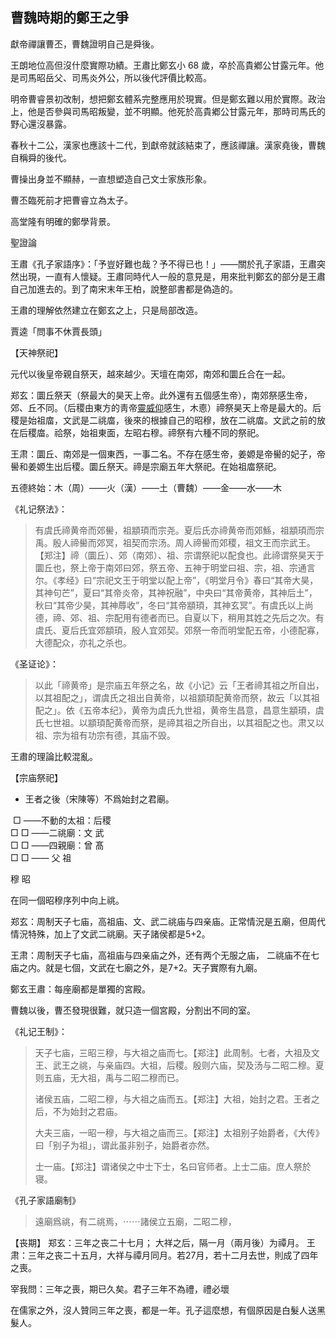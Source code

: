## 曹魏時期的鄭王之爭

獻帝禪讓曹丕，曹魏證明自己是舜後。

王朗地位高但沒什麼實際功績。王肅比鄭玄小 68 歲，卒於高貴鄕公甘露元年。他是司馬昭岳父、司馬炎外公，所以後代評價比較高。

明帝曹睿景初改制，想把鄭玄體系完整應用於現實。但是鄭玄難以用於實際。政治上，他是否參與司馬昭叛變，並不明顯。他死於高貴鄕公甘露元年，那時司馬氏的野心還沒暴露。

春秋十二公，漢家也應該十二代，到獻帝就該結束了，應該禪讓。漢家堯後，曹魏自稱舜的後代。

曹操出身並不顯赫，一直想塑造自己文士家族形象。

曹丕臨死前才把曹睿立為太子。

高堂隆有明確的鄭學背景。

聖證論

王肅《孔子家語序》：「予豈好難也哉？予不得已也！」——關於孔子家語，王肅突然出現，一直有人懷疑。王肅同時代人一般的意見是，用來批判鄭玄的部分是王肅自己加進去的。到了南宋末年王柏，說整部書都是偽造的。

王肅的理解依然建立在鄭玄之上，只是局部改造。

賈逵「問事不休賈長頭」

【天神祭祀】

元代以後皇帝親自祭天，越來越少。天壇在南郊，南郊和圜丘合在一起。

郑玄：圜丘祭天（祭最大的昊天上帝。此外還有五個感生帝），南郊祭感生帝，郊、丘不同。（后稷由東方的靑帝<u>靈威仰</u>感生，木㥁）禘祭昊天上帝是最大的。后稷是始祖庿，文武是二祧庿，後來的根據自己的昭穆，放在二祧庿。文武之前的放在后稷庿。祫祭，始祖東面，左昭右穆。禘祭有六種不同的祭祀。

王肃：圜丘、南郊是一個東西，一事二名。不存在感生帝，姜嫄是帝嚳的妃子，帝嚳和姜嫄生出后稷。圜丘祭天。禘是宗廟五年大祭祀。在始祖庿祭祀。

五德終始：木（周）——火（漢）——土（曹魏）——金——水——木

《礼记祭法》：

> 有虞氏禘黄帝而郊嚳，祖顓頊而宗尧。夏后氏亦禘黄帝而郊鯀，祖顓頊而宗禹。殷人禘嚳而郊冥，祖契而宗汤。周人禘嚳而郊稷，祖文王而宗武王。【郑注】禘（圜丘）、郊（南郊）、祖、宗谓祭祀以配食也。此禘谓祭昊天于圜丘也，祭上帝于南郊曰郊，祭五帝、五神于明堂曰祖、宗，祖、宗通言尔。《孝经》曰“宗祀文王于明堂以配上帝”，《明堂月令》春曰“其帝大昊，其神句芒”，夏曰“其帝炎帝，其神祝融”，中央曰“其帝黄帝，其神后土”，秋曰“其帝少昊，其神蓐收”，冬曰“其帝顓頊，其神玄冥”。有虞氏以上尚德，禘、郊、祖、宗配用有德者而已。自夏以下，稍用其姓之先后之次。有虞氏、夏后氏宜郊顓頊，殷人宜郊契。郊祭一帝而明堂配五帝，小德配寡，大德配众，亦礼之杀也。

《圣证论》：

> 以此「禘黄帝」是宗庙五年祭之名，故《小记》云「王者禘其祖之所自出，以其祖配之」，谓虞氏之祖出自黄帝，以祖顓頊配黄帝而祭，故云「以其祖配之」。依《五帝本纪》，黄帝为虞氏九世祖，黄帝生昌意，昌意生顓頊，虞氏七世祖。以顓頊配黄帝而祭，是禘其祖之所自出，以其祖配之也。肃又以祖、宗为祖有功宗有德，其庙不毁。

王肅的理論比較混亂。

【宗庙祭祀】

- 王者之後（宋陳等）不爲始封之君廟。

​     □       ——不動的太祖：后稷   
□     □    ——二祧廟：文  武    
□     □    ——四親廟：曾  髙    
□     □    ——                  父  祖

穆    昭

在同一個昭穆序列中向上祧。

郑玄：周制天子七庙，高祖庙、文、武二祧庙与四亲庙。正常情況是五廟，但周代情況特殊，加上了文武二祧廟。天子諸侯都是5+2。

王肃：周制天子七庙，高祖庙与四亲庙之外，还有两个无服之庙， 二祧庙不在七庙之内。就是七個，文武在七廟之外，是7+2。天子實際有九廟。

鄭玄王肅：每座廟都是單獨的宮殿。

曹魏以後，曹丕發現很難，就只造一個宮殿，分割出不同的室。

《礼记王制》：

> 天子七庙，三昭三穆，与大祖之庙而七。【郑注】此周制。七者，大祖及文王、武王之祧，与亲庙四。大祖，后稷。殷则六庙，契及汤与二昭二穆。夏则五庙，无大祖，禹与二昭二穆而已。
>
> 诸侯五庙，二昭二穆，与大祖之庙而五。【郑注】大祖，始封之君。王者之后，不为始封之君庙。
>
> 大夫三庙，一昭一穆，与大祖之庙而三。【郑注】太祖别子始爵者，《大传》曰「别子为祖」，谓此虽非别子，始爵者亦然。
>
> 士一庙。【郑注】谓诸侯之中士下士，名曰官师者。上士二庙。庶人祭於寝。

《孔子家語廟制》

> 遠廟爲祧，有二祧焉，⋯⋯諸侯立五廟，二昭二穆，

【丧期】
郑玄：三年之丧二十七月； 大祥之后，隔一月（兩月後）为禫月。
王肃：三年之丧二十五月，大祥与禫月同月。若27月，若十二月去世，則成了四年之喪。

宰我問：三年之喪，期已久矣。君子三年不為禮，禮必壞

在儒家之外，沒人贊同三年之喪，都是一年。孔子這麼想，有個原因是白髮人送黑髮人。
